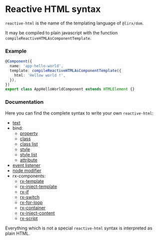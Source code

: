 # Reactive HTML syntax

`reactive-html` is the name of the templating language of `@lirx/dom`.

It may be compiled to plain javascript with the function `compileReactiveHTMLAsComponentTemplate`.

### Example

```ts
@Component({
  name: 'app-hello-world',
  template: compileReactiveHTMLAsComponentTemplate({
    html: 'Hellow world !',
  }),
})
export class AppHelloWorldComponent extends HTMLElement {}
```


### Documentation

Here you can find the complete syntax to write your own `reactive-html`:

- [text](./reactive-text.md)
- bind:
  - [property](./attributes/bind/reactive-property.md)
  - [class](./attributes/bind/reactive-class.md)
  - [class list](./attributes/bind/reactive-class-list.md)
  - [style](./attributes/bind/reactive-style.md)
  - [style list](./attributes/bind/reactive-style-list.md)
  - [attribute](./attributes/bind/reactive-attribute.md)
- [event listener](./attributes/event/event-listener.md)
- [node modifier](./attributes/modifier/node-modifier.md)
- rx-components:
  - [rx-template](./rx-components/rx-template.md)
  - [rx-inject-template](./rx-components/rx-inject-template.md)
  - [rx-if](./rx-components/rx-if.md)
  - [rx-switch](./rx-components/rx-switch.md)
  - [rx-for-loop](./rx-components/rx-for-loop.md)
  - [rx-container](./rx-components/rx-container.md)
  - [rx-inject-content](./rx-components/rx-inject-content.md)
  - [rx-script](./rx-components/rx-script.md)


Everything which is not a special `reactive-html` syntax is interpreted as plain HTML.
